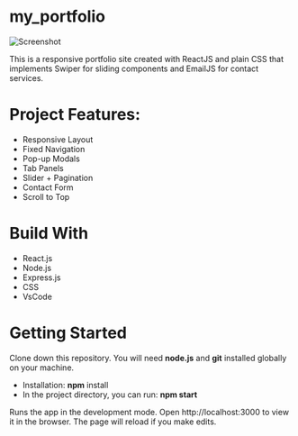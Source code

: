 # my_portfolio
![Screenshot](https://github.com/kagHarsh/my_portfolio/assets/124779369/5d48b9f6-712f-4386-857b-2473be7644d3)

This is a responsive portfolio site created with ReactJS and plain CSS that implements Swiper for sliding components and EmailJS for contact services.

# Project Features:
  - Responsive Layout
  - Fixed Navigation
  - Pop-up Modals
  - Tab Panels
  - Slider + Pagination
  - Contact Form
  - Scroll to Top

# Build With
  - React.js
  - Node.js
  - Express.js
  - CSS
  - VsCode
# Getting Started
Clone down this repository. You will need **node.js** and **git** installed globally on your machine.

  - Installation: **npm** install
  - In the project directory, you can run: **npm start**

Runs the app in the development mode.
Open http://localhost:3000 to view it in the browser. The page will reload if you make edits.
